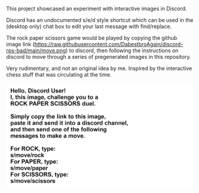 This project showcased an experiment with interactive images in Discord.

Discord has an undocumented s/e/d style shortcut which can be used in the (desktop only) chat box to edit your last message with find/replace.

The rock paper scissors game would be played by copying the github image link (https://raw.githubusercontent.com/DabestbroAgain/discord-rps-bad/main/move.png) to discord, then following the instructions on discord to move through a series of pregenerated images in this repository.

Very rudimentary, and not an original idea by me. Inspired by the interactive chess stuff that was circulating at the time.

![Alt text](https://raw.githubusercontent.com/DabestbroAgain/discord-rps-bad/main/move.png)
